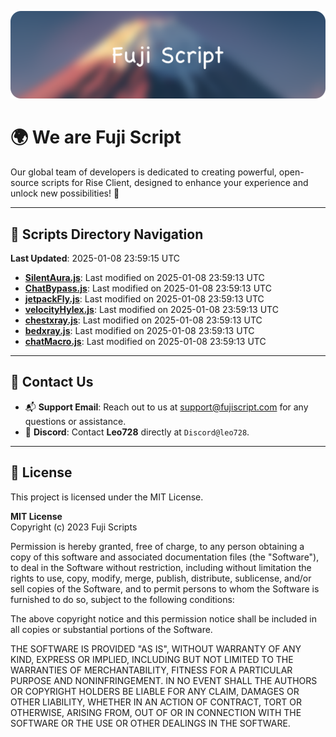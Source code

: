 ![Banner](.github/b.webp)

# 🌍 **We are Fuji Script**

Our global team of developers is dedicated to creating powerful, open-source scripts for Rise Client, designed to enhance your experience and unlock new possibilities! 🌟

---
<!-- SCRIPTS_NAVIGATION_START -->
## 📂 **Scripts Directory Navigation**

**Last Updated**: 2025-01-08 23:59:15 UTC

- **[SilentAura.js](scripts/SilentAura.js)**: Last modified on 2025-01-08 23:59:13 UTC
- **[ChatBypass.js](scripts/ChatBypass.js)**: Last modified on 2025-01-08 23:59:13 UTC
- **[jetpackFly.js](scripts/jetpackFly.js)**: Last modified on 2025-01-08 23:59:13 UTC
- **[velocityHylex.js](scripts/velocityHylex.js)**: Last modified on 2025-01-08 23:59:13 UTC
- **[chestxray.js](scripts/chestxray.js)**: Last modified on 2025-01-08 23:59:13 UTC
- **[bedxray.js](scripts/bedxray.js)**: Last modified on 2025-01-08 23:59:13 UTC
- **[chatMacro.js](scripts/chatMacro.js)**: Last modified on 2025-01-08 23:59:13 UTC

<!-- SCRIPTS_NAVIGATION_END -->

---

## 💬 **Contact Us**  
- 📬 **Support Email**: Reach out to us at [support@fujiscript.com](mailto:support@fujiscript.com) for any questions or assistance.  
- 💬 **Discord**: Contact **Leo728** directly at `Discord@leo728`.

---

## 📜 **License**

This project is licensed under the MIT License.  

**MIT License**  
Copyright (c) 2023 Fuji Scripts  

Permission is hereby granted, free of charge, to any person obtaining a copy of this software and associated documentation files (the "Software"), to deal in the Software without restriction, including without limitation the rights to use, copy, modify, merge, publish, distribute, sublicense, and/or sell copies of the Software, and to permit persons to whom the Software is furnished to do so, subject to the following conditions:  

The above copyright notice and this permission notice shall be included in all copies or substantial portions of the Software.  

THE SOFTWARE IS PROVIDED "AS IS", WITHOUT WARRANTY OF ANY KIND, EXPRESS OR IMPLIED, INCLUDING BUT NOT LIMITED TO THE WARRANTIES OF MERCHANTABILITY, FITNESS FOR A PARTICULAR PURPOSE AND NONINFRINGEMENT. IN NO EVENT SHALL THE AUTHORS OR COPYRIGHT HOLDERS BE LIABLE FOR ANY CLAIM, DAMAGES OR OTHER LIABILITY, WHETHER IN AN ACTION OF CONTRACT, TORT OR OTHERWISE, ARISING FROM, OUT OF OR IN CONNECTION WITH THE SOFTWARE OR THE USE OR OTHER DEALINGS IN THE SOFTWARE.  
